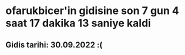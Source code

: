 # ofarukbicer'in gidisine son 7 gun 4 saat 17 dakika 13 saniye kaldi

## Gidis tarihi: 30.09.2022 :(